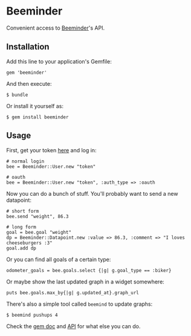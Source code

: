 # Beeminder

Convenient access to [Beeminder](http://www.beeminder.com)'s API.

## Installation

Add this line to your application's Gemfile:

    gem 'beeminder'

And then execute:

    $ bundle

Or install it yourself as:

    $ gem install beeminder

## Usage

First, get your token [here](https://www.beeminder.com/api/v1/auth_token.json) and log in:

    # normal login
    bee = Beeminder::User.new "token"

    # oauth
    bee = Beeminder::User.new "token", :auth_type => :oauth

Now you can do a bunch of stuff. You'll probably want to send a new datapoint:

    # short form
    bee.send "weight", 86.3

    # long form
    goal = bee.goal "weight"
    dp = Beeminder::Datapoint.new :value => 86.3, :comment => "I loves cheeseburgers :3"
    goal.add dp

Or you can find all goals of a certain type:

    odometer_goals = bee.goals.select {|g| g.goal_type == :biker}

Or maybe show the last updated graph in a widget somewhere:

    puts bee.goals.max_by{|g| g.updated_at}.graph_url

There's also a simple tool called `beemind` to update graphs:

    $ beemind pushups 4

Check the [gem doc](http://www.rubydoc.info/github/beeminder/beeminder-gem/) and [API](https://www.beeminder.com/api-docs) for what else you can do.
